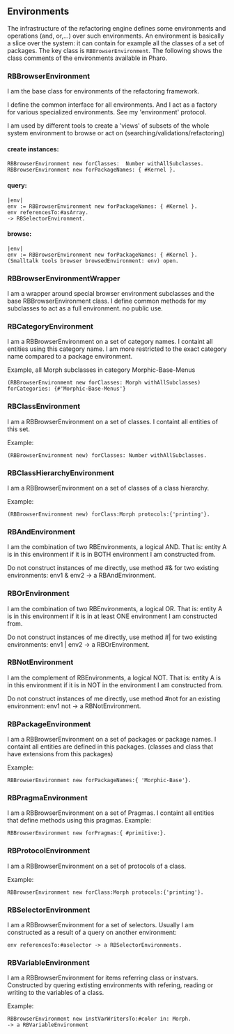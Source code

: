 ## Environments

The infrastructure of the refactoring engine defines some environments and operations (and, or,...) over such environments. 
An environment is basically a slice over the system: it can contain for example all the classes of a set of packages. 
The key class is `RBBrowserEnvironment`. 
The following shows the class comments of the environments available in Pharo.

### RBBrowserEnvironment
I am the base class for environments of the refactoring framework.

I define the common interface for all environments.
And I act as a factory for various specialized environments. See my 'environment' protocol.

I am used by different tools to create a 'views' of subsets of the whole system environment to browse or act on (searching/validations/refactoring)

#### create instances:
```
RBBrowserEnvironment new forClasses:  Number withAllSubclasses.
RBBrowserEnvironment new forPackageNames: { #Kernel }.
```
#### query:

```
|env|
env := RBBrowserEnvironment new forPackageNames: { #Kernel }.
env referencesTo:#asArray.
-> RBSelectorEnvironment.
```

#### browse:

```
|env|
env := RBBrowserEnvironment new forPackageNames: { #Kernel }.
(Smalltalk tools browser browsedEnvironment: env) open.
```

### RBBrowserEnvironmentWrapper
I am a wrapper around special browser environment subclasses and
the base RBBrowserEnvironment class. I define common methods
for my subclasses to act as a full environment.
no public use.


### RBCategoryEnvironment
I am a RBBrowserEnvironment on a set of category names.
I containt all entities using this category name.
I am more restricted to the exact category name compared
to a package environment.

Example, all Morph subclasses in category Morphic-Base-Menus
```
(RBBrowserEnvironment new forClasses: Morph withAllSubclasses) forCategories: {#'Morphic-Base-Menus'}
```

### RBClassEnvironment
I am a RBBrowserEnvironment on a set of classes.
I containt all entities of this set.

Example:
```
(RBBrowserEnvironment new) forClasses: Number withAllSubclasses.
```
### RBClassHierarchyEnvironment
I am a RBBrowserEnvironment on a set of classes of a class hierarchy.

Example:

```
(RBBrowserEnvironment new) forClass:Morph protocols:{'printing'}.
```

### RBAndEnvironment

I am the combination of two RBEnvironments, a logical AND. That is: 
entity A is in this environment if it is in BOTH environment I am constructed from.

Do not construct instances of me directly, use method #& for two existing environments:
env1 & env2 -> a RBAndEnvironment.

### RBOrEnvironment
I am the combination of two RBEnvironments, a logical OR. That is: 
entity A is in this environment if it is in at least ONE environment I am constructed from.

Do not construct instances of me directly, use method #| for two existing environments:
env1 | env2 -> a RBOrEnvironment.

### RBNotEnvironment
I am the complement of RBEnvironments, a logical NOT. That is: 
entity A is in this environment if it is in NOT in the environment I am constructed from.

Do not construct instances of me directly, use method #not for an existing environment:
env1 not -> a RBNotEnvironment.

### RBPackageEnvironment
I am a RBBrowserEnvironment on a set of packages or package names.
I containt all entities are defined in this packages.
(classes and class that have extensions from this packages)

Example:
```
RBBrowserEnvironment new forPackageNames:{ 'Morphic-Base'}.
```

### RBPragmaEnvironment
I am a RBBrowserEnvironment on a set of Pragmas.
I containt all entities that define methods using this pragmas.
Example:
```
RBBrowserEnvironment new forPragmas:{ #primitive:}.
```
### RBProtocolEnvironment
I am a RBBrowserEnvironment on a set of protocols of a class.

Example:
```
RBBrowserEnvironment new forClass:Morph protocols:{'printing'}.
```
### RBSelectorEnvironment
I am a RBBrowserEnvironment for a set of selectors. 
Usually I am constructed as a result of a query on another environment:

```
env referencesTo:#aselector -> a RBSelectorEnvironments.
```

### RBVariableEnvironment
I am a RBBrowserEnvironment for items referring class or instvars.
Constructed by quering extisting environments with 
refering, reading or writing to the variables of a class.

Example:
```
RBBrowserEnvironment new instVarWritersTo:#color in: Morph.
-> a RBVariableEnvironment
```
